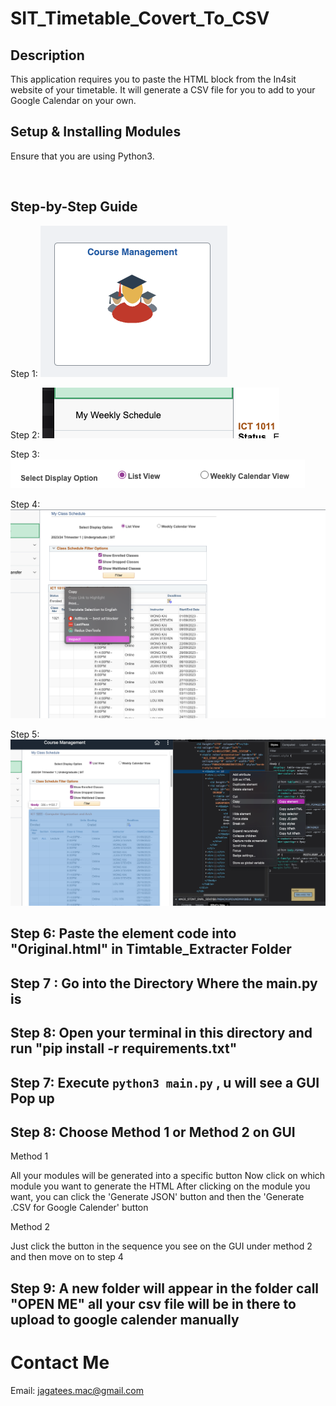 # SIT_Timetable_Covert_To_CSV 

## Description

This application requires you to paste the HTML block from the In4sit website of your timetable. It will generate a CSV file for you to add to your Google Calendar on your own.

## Setup & Installing Modules

Ensure that you are using Python3.

<br>

## Step-by-Step Guide

Step 1:
![Step 1](./instruction_image/one.png)
<br>

Step 2:
![Step 2](./instruction_image/two.png)
<br>

Step 3:
![Step 3](./instruction_image/three.png)
<br>

Step 4:
![Step 4](./instruction_image/four.png)
<br>

Step 5:
![Step 5](./instruction_image/five.png)
<br>

## Step 6: Paste the element code into "Original.html" in Timtable_Extracter Folder

## Step 7 : Go into the Directory Where the main.py is 

## Step 8: Open your terminal in this directory and run "pip install -r requirements.txt" 

## Step 7: Execute `python3 main.py` , u will see a GUI Pop up

## Step 8: Choose Method 1 or Method 2 on GUI

Method 1

All your modules will be generated into a specific button Now click on which module you want to generate the HTML
After clicking on the module you want, you can click the 'Generate JSON' button and then the 'Generate .CSV for Google Calender' button

Method 2

Just click the button in the sequence you see on the GUI under method 2 and then move on to step 4

## Step 9: A new folder will appear in the folder call "OPEN ME" all your csv file will be in there to upload to google calender manually 

# Contact Me

Email: jagatees.mac@gmail.com

